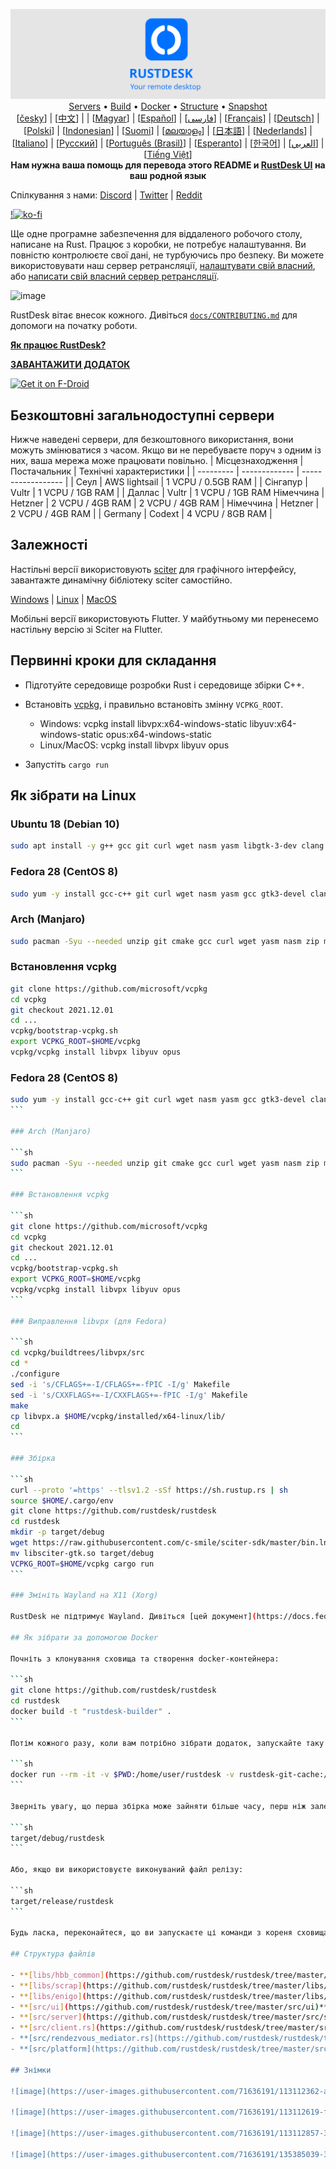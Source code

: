 <p align="center">
  <img src="../res/logo-header.svg" alt="RustDesk - Ваш удаленый рабочий стол"><br>
  <a href="#free-public-servers">Servers</a> •
  <a href="#raw-steps-to-build">Build</a> •
  <a href="#how-to-build-with-docker">Docker</a> •
  <a href="#file-structure">Structure</a> •
  <a href="#snapshot">Snapshot</a><br>
  [<a href="docs/README-CS.md">česky</a>] | [<a href="docs/README-ZH.md">中文</a>] | | [<a href="docs/README-HU. md">Magyar</a>] | [<a href="docs/README-ES.md">Español</a>] | [<a href="docs/README-FA.md">فارسی</a>] | [<a href="docs/README-FR. md">Français</a>] | [<a href="docs/README-DE.md">Deutsch</a>] | [<a href="docs/README-PL.md">Polski</a>] | [<a href="docs/README-ID.md">Indonesian</a>] | [<a href="docs/README-FI.md">Suomi</a>] | [<a href="docs/README-ML. md">മലയാളം</a>] | [<a href="docs/README-JP.md">日本語</a>] | [<a href="docs/README-NL. md">Nederlands</a>] | [<a href="docs/README-IT.md">Italiano</a>] | [<a href="docs/README-RU.md">Русский</a>] | [<a href="docs/README-PTBR. md">Português (Brasil)</a>] | [<a href="docs/README-EO.md">Esperanto</a>] | [<a href="docs/README-KR.md">한국어</a>] | [<a href="docs/README-AR.md">العربي</a>] | [<a href="docs/README-VN.md">Tiếng Việt</a>]<br>
  <b>Нам нужна ваша помощь для перевода этого README и <a href="https://github.com/rustdesk/rustdesk/tree/master/src/rustdesk/tree/master/src/lang">RustDesk UI</a> на ваш родной язык</B>
</p>

Спілкування з нами: [Discord](https://discord.gg/nDceKgxnkV) | [Twitter](https://twitter.com/rustdesk) | [Reddit](https://www.reddit.com/r/rustdesk)

[!![ko-fi](https://ko-fi.com/img/githubbutton_sm.svg)](https://ko-fi.com/I2I04VU09)

Ще одне програмне забезпечення для віддаленого робочого столу, написане на Rust. Працює з коробки, не потребує налаштування. Ви повністю контролюєте свої дані, не турбуючись про безпеку. Ви можете використовувати наш сервер ретрансляції, [налаштувати свій власний](https://rustdesk.com/server), або [написати свій власний сервер ретрансляції](https://github.com/rustdesk/rustdesk-server-demo).

![image](https://user-images.githubusercontent.com/71636191/171661982-430285f0-2e12-4b1d-9957-4a58e375304d.png)

RustDesk вітає внесок кожного. Дивіться [`docs/CONTRIBUTING.md`](docs/CONTRIBUTING.md) для допомоги на початку роботи.

[**Як працює RustDesk?**](https://github.com/rustdesk/rustdesk/wiki/How-does-RustDesk-work%3F)

[**ЗАВАНТАЖИТИ ДОДАТОК**](https://github.com/rustdesk/rustdesk/releases)

[<img src="https://fdroid.gitlab.io/artwork/badge/get-it-on.png" alt="Get it on F-Droid" height="80">](https://f-droid.org/en/packages/com.carriez.flutter_hbb)

## Безкоштовні загальнодоступні сервери

Нижче наведені сервери, для безкоштовного використання, вони можуть змінюватися з часом. Якщо ви не перебуваєте поруч з одним із них, ваша мережа може працювати повільно.
| Місцезнаходження | Постачальник | Технічні характеристики |
| --------- | ------------- | ------------------ |
| Сеул | AWS lightsail | 1 VCPU / 0.5GB RAM |
| Сінгапур | Vultr | 1 VCPU / 1GB RAM |
| Даллас | Vultr | 1 VCPU / 1GB RAM
Німеччина | Hetzner | 2 VCPU / 4GB RAM | 2 VCPU / 4GB RAM | Німеччина | Hetzner | 2 VCPU / 4GB RAM |
| Germany | Codext | 4 VCPU / 8GB RAM |

## Залежності

Настільні версії використовують [sciter](https://sciter.com/) для графічного інтерфейсу, завантажте динамічну бібліотеку sciter самостійно.

[Windows](https://raw.githubusercontent.com/c-smile/sciter-sdk/master/bin.win/x64/sciter.dll) |
[Linux](https://raw.githubusercontent.com/c-smile/sciter-sdk/master/bin.lnx/x64/libsciter-gtk.so) |
[MacOS](https://raw.githubusercontent.com/c-smile/sciter-sdk/master/bin.osx/libsciter.dylib)

Мобільні версії використовують Flutter. У майбутньому ми перенесемо настільну версію зі Sciter на Flutter.

## Первинні кроки для складання

- Підготуйте середовище розробки Rust і середовище збірки C++.

- Встановіть [vcpkg](https://github.com/microsoft/vcpkg), і правильно встановіть змінну `VCPKG_ROOT`.

  - Windows: vcpkg install libvpx:x64-windows-static libyuv:x64-windows-static opus:x64-windows-static
  - Linux/MacOS: vcpkg install libvpx libyuv opus

- Запустіть `cargo run`

## Як зібрати на Linux 

### Ubuntu 18 (Debian 10)

```sh
sudo apt install -y g++ gcc git curl wget nasm yasm libgtk-3-dev clang libxcb-randr0-dev libxdo-dev libxfixes-dev libxcb-shape0-dev libxcb-xfixes0-dev libasound2-dev libpulse-dev cmake
```

### Fedora 28 (CentOS 8)

```sh
sudo yum -y install gcc-c++ git curl wget nasm yasm gcc gtk3-devel clang libxcb-devel libxdo-devel libXfixes-devel pulseaudio-libs-devel cmake alsa-lib-devel
```

### Arch (Manjaro)

```sh
sudo pacman -Syu --needed unzip git cmake gcc curl wget yasm nasm zip make pkg-config clang gtk3 xdotool libxcb libxfixes alsa-lib pipewire
```

### Встановлення vcpkg

```sh
git clone https://github.com/microsoft/vcpkg
cd vcpkg
git checkout 2021.12.01
cd ...
vcpkg/bootstrap-vcpkg.sh
export VCPKG_ROOT=$HOME/vcpkg
vcpkg/vcpkg install libvpx libyuv opus
```

### Fedora 28 (CentOS 8)

````sh
sudo yum -y install gcc-c++ git curl wget nasm yasm gcc gtk3-devel clang libxcb-devel libxdo-devel libXfixes-devel pulseaudio-libs-devel cmake alsa-lib-devel
```

### Arch (Manjaro)

```sh
sudo pacman -Syu --needed unzip git cmake gcc curl wget yasm nasm zip make pkg-config clang gtk3 xdotool libxcb libxfixes alsa-lib pipewire
```

### Встановлення vcpkg

```sh
git clone https://github.com/microsoft/vcpkg
cd vcpkg
git checkout 2021.12.01
cd ...
vcpkg/bootstrap-vcpkg.sh
export VCPKG_ROOT=$HOME/vcpkg
vcpkg/vcpkg install libvpx libyuv opus
```

### Виправлення libvpx (для Fedora)

```sh
cd vcpkg/buildtrees/libvpx/src
cd *
./configure
sed -i 's/CFLAGS+=-I/CFLAGS+=-fPIC -I/g' Makefile
sed -i 's/CXXFLAGS+=-I/CXXFLAGS+=-fPIC -I/g' Makefile
make
cp libvpx.a $HOME/vcpkg/installed/x64-linux/lib/
cd
```

### Збірка

```sh
curl --proto '=https' --tlsv1.2 -sSf https://sh.rustup.rs | sh
source $HOME/.cargo/env
git clone https://github.com/rustdesk/rustdesk
cd rustdesk
mkdir -p target/debug
wget https://raw.githubusercontent.com/c-smile/sciter-sdk/master/bin.lnx/x64/libsciter-gtk.so
mv libsciter-gtk.so target/debug
VCPKG_ROOT=$HOME/vcpkg cargo run
```

### Змініть Wayland на X11 (Xorg)

RustDesk не підтримує Wayland. Дивіться [цей документ](https://docs.fedoraproject.org/en-US/quick-docs/configuring-xorg-as-default-gnome-session/) для налаштування Xorg як сеансу GNOME за замовчуванням.

## Як зібрати за допомогою Docker

Почніть з клонування сховища та створення docker-контейнера:

```sh
git clone https://github.com/rustdesk/rustdesk
cd rustdesk
docker build -t "rustdesk-builder" .
```

Потім кожного разу, коли вам потрібно зібрати додаток, запускайте таку команду:

```sh
docker run --rm -it -v $PWD:/home/user/rustdesk -v rustdesk-git-cache:/home/user/.cargo/git -v rustdesk-registry-cache:/home/user/.cargo/registry -e PUID="$(id -u)" -e PGID="$(id -g)" rustdesk-builder
```

Зверніть увагу, що перша збірка може зайняти більше часу, перш ніж залежності будуть кешовані, але наступні збірки будуть виконуватися швидше. Крім того, якщо вам потрібно вказати інші аргументи для команди збірки, ви можете зробити це в кінці команди у змінній `<OPTIONAL-ARGS>`. Наприклад, якщо ви хочете створити оптимізовану версію, ви маєте запустити наведену вище команду і в кінці рядка додати `--release`. Отриманий виконуваний файл буде доступний у цільовій папці вашої системи і може бути запущений за допомогою:

```sh
target/debug/rustdesk
```

Або, якщо ви використовуєте виконуваний файл релізу:

```sh
target/release/rustdesk
```

Будь ласка, переконайтеся, що ви запускаєте ці команди з кореня сховища RustDesk, інакше додаток не зможе знайти необхідні ресурси. Також зверніть увагу, що інші cargo підкоманди, такі як `install` або `run`, наразі не підтримуються цим методом, оскільки вони будуть встановлювати або запускати програму всередині контейнера, а не на хості.

## Структура файлів

- **[libs/hbb_common](https://github.com/rustdesk/rustdesk/tree/master/libs/hbb_common)**: відеокодек, конфіг, обгортка tcp/udp, protobuf, функції fs для передавання файлів і деякі інші службові функції
- **[libs/scrap](https://github.com/rustdesk/rustdesk/tree/master/libs/scrap)**: захоплення екрана
- **[libs/enigo](https://github.com/rustdesk/rustdesk/tree/master/libs/enigo)**: специфічне для платформи керування клавіатурою/мишею
- **[src/ui](https://github.com/rustdesk/rustdesk/tree/master/src/ui)**: графічний інтерфейс користувача
- **[src/server](https://github.com/rustdesk/rustdesk/tree/master/src/server)**: сервіси аудіо/буфера обміну/вводу/відео та мережевих підключень
- **[src/client.rs](https://github.com/rustdesk/rustdesk/tree/master/src/client.rs)**: однорангове з'єднання
- **[src/rendezvous_mediator.rs](https://github.com/rustdesk/rustdesk/tree/master/src/rendezvous_mediator.rs)**: зв'яжіться з [rustdesk-server](https://github.com/rustdesk/rustdesk-server), дочекайтеся віддаленого прямого (обхід TCP NAT) або ретрансльованого з'єднання
- **[src/platform](https://github.com/rustdesk/rustdesk/tree/master/src/platform)**: специфічний для платформи код

## Знімки

![image](https://user-images.githubusercontent.com/71636191/113112362-ae4deb80-923b-11eb-957d-ff88daad4f06.png)

![image](https://user-images.githubusercontent.com/71636191/113112619-f705a480-923b-11eb-911d-97e984ef52b6.png)

![image](https://user-images.githubusercontent.com/71636191/113112857-3fbd5d80-923c-11eb-9836-768325faf906.png)

![image](https://user-images.githubusercontent.com/71636191/135385039-38fdbd72-379a-422d-b97f-33df71fb1cec.png)

